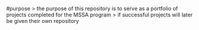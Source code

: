 #purpose
    > the purpose of this repository is to serve as a portfolio of projects completed for the MSSA program
    > if successful projects will later be given their own repository 
